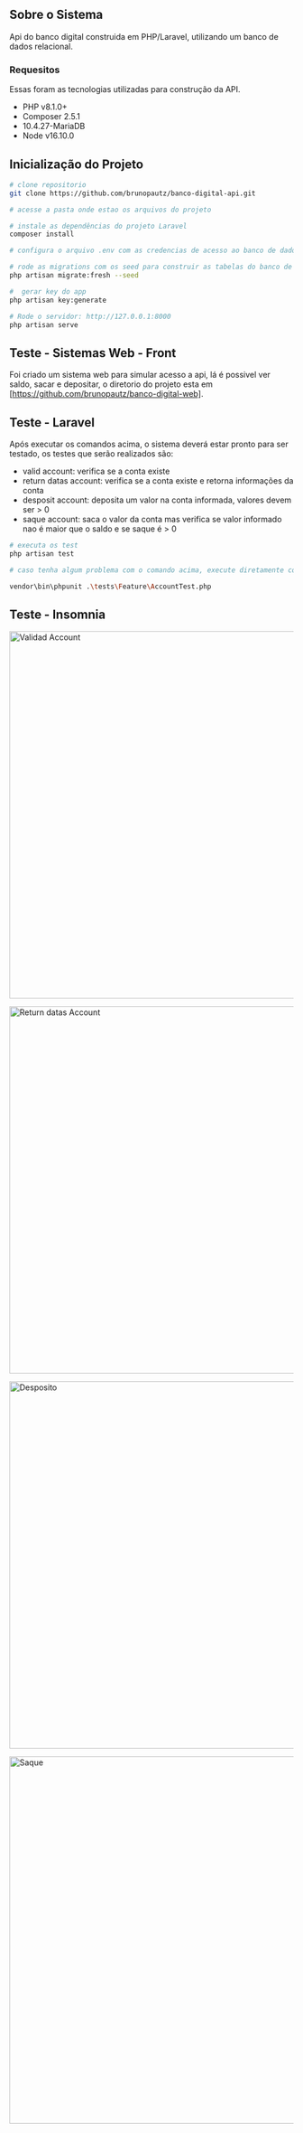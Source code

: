 ## Sobre o Sistema

Api do banco digital construida em PHP/Laravel, utilizando um banco de dados relacional.

### Requesitos

Essas foram as tecnologias utilizadas para construção da API.

- PHP v8.1.0+
- Composer 2.5.1   
- 10.4.27-MariaDB  
- Node v16.10.0


## Inicialização do Projeto
```bash
# clone repositorio
git clone https://github.com/brunopautz/banco-digital-api.git

# acesse a pasta onde estao os arquivos do projeto

# instale as dependências do projeto Laravel
composer install

# configura o arquivo .env com as credencias de acesso ao banco de dados

# rode as migrations com os seed para construir as tabelas do banco de dados e popular com dados
php artisan migrate:fresh --seed

#  gerar key do app
php artisan key:generate

# Rode o servidor: http://127.0.0.1:8000
php artisan serve
```

## Teste - Sistemas Web - Front

Foi criado um sistema web para simular acesso a api, lá é possivel ver saldo, sacar e depositar, o diretorio do projeto esta em [https://github.com/brunopautz/banco-digital-web].

## Teste - Laravel

Após executar os comandos acima, o sistema deverá estar pronto para ser testado, os testes que serão realizados são:
- valid account: verifica se a conta existe
- return datas account: verifica se a conta existe e retorna informações da conta
- desposit account: deposita um valor na conta informada, valores devem ser > 0  
- saque account: saca o valor da conta mas verifica se valor informado nao é maior que o saldo e se saque é > 0

```bash
# executa os test
php artisan test

# caso tenha algum problema com o comando acima, execute diretamente com :

vendor\bin\phpunit .\tests\Feature\AccountTest.php
```

## Teste - Insomnia

<a href="https://drive.google.com/file/d/1jUuhSDzUGr1JodXS1D85wiErq6Z2zucO/view?usp=share_link"><img src="https://drive.google.com/file/d/1jUuhSDzUGr1JodXS1D85wiErq6Z2zucO/view?usp=share_link" style="width: 650px; max-width: 100%; height: auto" title="Validad Account" />

<a href="https://drive.google.com/file/d/1lGBoBnoBrKNejG_P9QGtzHuHtHggA6Xi/view?usp=share_link"><img src="https://drive.google.com/file/d/1lGBoBnoBrKNejG_P9QGtzHuHtHggA6Xi/view?usp=share_link" style="width: 650px; max-width: 100%; height: auto" title="Return datas Account" />

<a href="https://drive.google.com/file/d/13mGxHW877v-Qx5O8knS6dBwWL_1dy3MJ/view?usp=share_link"><img src="https://drive.google.com/file/d/13mGxHW877v-Qx5O8knS6dBwWL_1dy3MJ/view?usp=share_link" style="width: 650px; max-width: 100%; height: auto" title="Desposito" />

<a href="https://drive.google.com/file/d/1msTkjJvlk35aywaCOE6QG4ZNjSu6mDiL/view?usp=share_link"><img src="https://drive.google.com/file/d/1msTkjJvlk35aywaCOE6QG4ZNjSu6mDiL/view?usp=share_link" style="width: 650px; max-width: 100%; height: auto" title="Saque" />



